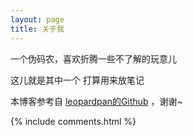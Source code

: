 ```yaml
---
layout: page
title: 关于我 
---
```


一个伪码农，喜欢折腾一些不了解的玩意儿
<p>
这儿就是其中一个 
打算用来放笔记


<p>



本博客参考自  <a target="_blank" href='https://github.com/leopardpan/leopardpan.github.io/'>leopardpan的Github</a> ，谢谢~

{% include comments.html %}




